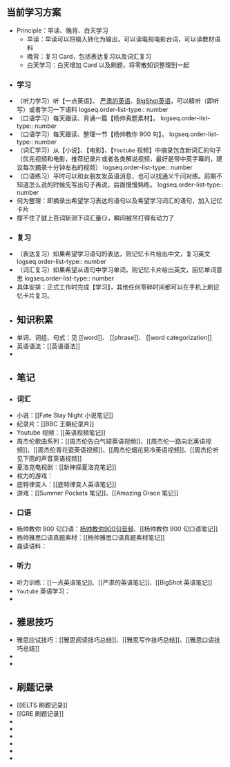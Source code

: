 ## 当前学习方案
- Principle：早读、晚背、白天学习
	- 早读：早读可以将输入转化为输出，可以读电视电影台词，可以读教材语料
	- 晚背：复习 Card，包括表达复习以及词汇复习
	- 白天学习：白天增加 Card 以及刷题，将零散知识整理到一起
- ### 学习
- （听力学习）听【一点英语】、 [严肃的英语](https://space.bilibili.com/1688515694?spm_id_from=333.337.search-card.all.click)、[BigShot英语](https://space.bilibili.com/1589382178?spm_id_from=333.337.0.0)，可以精听（即听写）或者学习一下语料
  logseq.order-list-type:: number
- （口语学习）每天跟读、背诵一篇【杨帅真题素材】。
  logseq.order-list-type:: number
- （口语学习）每天跟读、整理一节【杨帅教你 900 句】。
  logseq.order-list-type:: number
- （词汇学习）从【小说】、【电影】、【`Youtube` 视频】中摘录包含新词汇的句子（优先视频和电影，推荐纪录片或者各类解说视频，最好是带中英字幕的，建议每次摘录十分钟左右的视频）
  logseq.order-list-type:: number
- （口语练习）平时可以和女朋友发英语消息，也可以找通义千问对练。前期不知道怎么说的时候先写出句子再说，后面慢慢熟练。
  logseq.order-list-type:: number
- 何为整理：即摘录出希望学习表达的语句以及希望学习词汇的语句，加入记忆卡片
- 撑不住了就上百词斩测下词汇量😏，瞬间被吊打得有动力了
- ### 复习
- （表达复习）如果希望学习语句的表达，则记忆卡片给出中文，复习英文
  logseq.order-list-type:: number
- （词汇复习）如果希望从语句中学习单词，则记忆卡片给出英文，回忆单词意思
  logseq.order-list-type:: number
- 具体安排：正式工作时完成【学习】，其他任何零碎时间都可以在手机上刷记忆卡片复习。
- ## 知识积累
- 单词、词组、句式：见 [[word]]、 [[phrase]]、 [[word categorization]]
- 英语语法：[[英语语法]]
-
- ## 笔记
- ### 词汇
- 小说：[[Fate Stay Night 小说笔记]]
- 纪录片：[[BBC 王朝纪录片]]
- Youtube 视频：[[英语视频笔记]]
- 周杰伦歌曲系列：[[周杰伦告白气球英语视频]]、[[周杰伦一路向北英语视频]]、[[周杰伦青花瓷英语视频]]、[[周杰伦烟花易冷英语视频]]、[[周杰伦听见下雨的声音英语视频]]
- 夏洛克电视剧：[[新神探夏洛克笔记]]
- 权力的游戏：
- 底特律变人：[[底特律变人英语笔记]]
- 游戏：[[Summer Pockets 笔记]]、[[Amazing Grace 笔记]]
- ### 口语
- 杨帅教你 900 句口语：[杨帅教你900句音频](https://app8tmuj6dd3979.h5.xiaoeknow.com/p/course/column/p_616e23d5e4b0fcb77529d511)、[[杨帅教你 900 句口语笔记]]
- 杨帅雅思口语真题素材：[[杨帅雅思口语真题素材笔记]]
- 晨读语料：
- ### 听力
- 听力训练：[[一点英语笔记]]、[[严肃的英语笔记]]、[[BigShot 英语笔记]]
- `Youtube` 英语学习：
-
- ## 雅思技巧
- 雅思应试技巧：[[雅思阅读技巧总结]]、[[雅思写作技巧总结]]、[[雅思口语技巧总结]]
-
-
- ## 刷题记录
- [[IELTS 刷题记录]]
- [[GRE 刷题记录]]
-
-
-
-
-
-